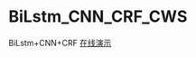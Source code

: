 # BiLstm_CNN_CRF_CWS
BiLstm+CNN+CRF 
[在线演示](http://118.25.42.251:7777/fenci?type=mine&text=%E5%8D%97%E4%BA%AC%E5%B8%82%E9%95%BF%E8%8E%85%E4%B8%B4%E6%8C%87%E5%AF%BC%EF%BC%8C%E5%A4%A7%E5%AE%B6%E7%83%AD%E7%83%88%E6%AC%A2%E8%BF%8E%E3%80%82%E5%85%AC%E4%BA%A4%E8%BD%A6%E4%B8%AD%E5%B0%86%E7%A6%81%E6%AD%A2%E5%90%83%E4%B8%9C%E8%A5%BF%EF%BC%81 "云服务器较烂 有时会崩")  

